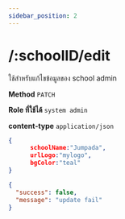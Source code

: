```yaml
---
sidebar_position: 2
---
```


# /:schoolID/edit


ใช้สำหรับแก้ไขข้อมูลของ school admin 

**Method** `PATCH`

**Role ที่ใช้ได้** `system admin`

**content-type** `application/json`

```json title="Request"
{
      schoolName:"Jumpada",
      urlLogo:"mylogo",
      bgColor:"teal"
}
```

```json title="Response"
{
  "success": false,
  "message": "update fail"
}
```
